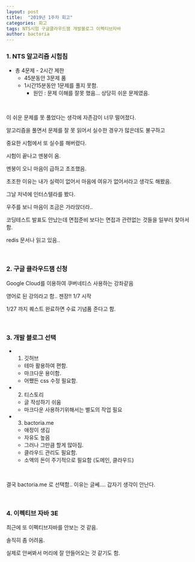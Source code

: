 ```yaml
---
layout: post
title:  "2019년 1주차 회고"
categories: 회고
tags: NTS시험 구글클라우드잼 개발블로그 이펙티브자바
author: bactoria
---
```


### 1. NTS 알고리즘 시험침
 
- 총 4문제 - 2시간 제한
    + 45분동안 3문제 품
    + 1시간15분동안 1문제를 풀지 못함.
        * 원인 : 문제 이해를 잘못 했음... 상당히 쉬운 문제였음.

&nbsp;

이 쉬운 문제를 못 풀었다는 생각에 자존감이 너무 떨어졌다.

알고리즘을 풀면서 문제를 잘 못 읽어서 실수한 경우가 많은데도 불구하고

중요한 시험에서 또 실수를 해버렸다.

시험이 끝나고 멘붕이 옴.

멘붕이 오니 마음이 급하고 초조했음.

초조한 이유는 내가 실력이 없어서 마음에 여유가 없어서라고 생각도 해봤음.

그날 저녁에 인터스텔라를 봤다.

우주를 보니 마음이 조금은 가라앉더라..

코딩테스트 발표도 안났는데 면접준비 보다는 면접과 관련없는 것들을 일부러 찾아서 함.

redis 문서나 읽고 있음.. 

&nbsp;

### 2. 구글 클라우드잼 신청 

Google Cloud를 이용하여 쿠버네티스 사용하는 강좌같음

영어로 된 강의라고 함.. 젠장!! 1/7 시작

1/27 까지 퀘스트 완료하면 수료 기념품 준다고 함.

&nbsp;

### 3. 개발 블로그 선택

- 1) 깃허브
    + 테마 활용하여 편함.
    + 마크다운 용이함.
    + 어쨌든 css 수정 필요함.
- 2) 티스토리
    + 글 작성하기 쉬움
    + 마크다운 사용하기위해서는 별도의 작업 필요
- 3) bactoria.me
    + 애정이 생김
    + 자유도 높음
    + 그러나 그만큼 할게 많아짐.
    + 클라우드 관리도 필요함.
    + 소액의 돈이 주기적으로 필요함 (도메인, 클라우드)
    
&nbsp;

결국 bactoria.me 로 선택함.. 
이유는 글쎄.... 갑자기 생각이 안난다.

&nbsp;

### 4. 이펙티브 자바 3E

최근에 또 이펙티브자바를 안보는 것 같음.

솔직히 좀 어려움.

실제로 안써봐서 머리에 잘 안들어오는 것 같기도 함.

